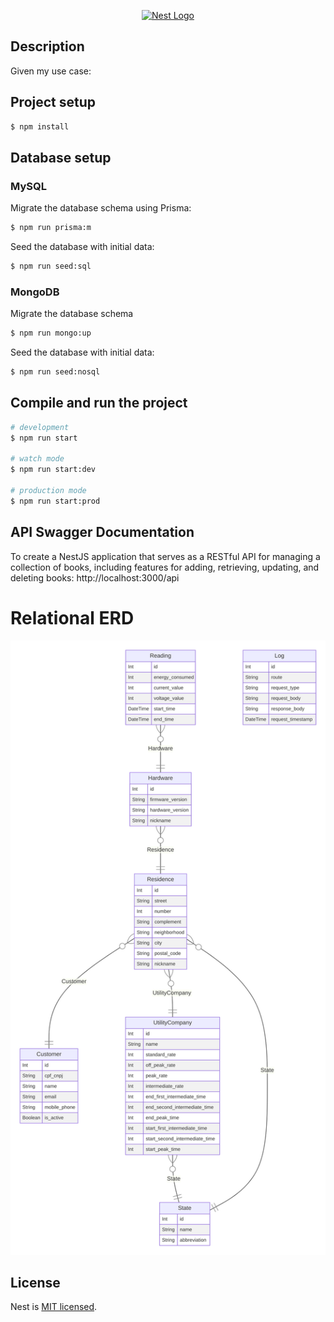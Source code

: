 <p align="center">
  <a href="http://nestjs.com/" target="blank"><img src="https://nestjs.com/img/logo-small.svg" width="120" alt="Nest Logo" /></a>
</p>

[circleci-image]: https://img.shields.io/circleci/build/github/nestjs/nest/master?token=abc123def456
[circleci-url]: https://circleci.com/gh/nestjs/nest

## Description
Given my use case:



## Project setup

```bash
$ npm install
```

## Database setup
### MySQL
Migrate the database schema using Prisma:
```bash
$ npm run prisma:m
```
Seed the database with initial data:
```bash
$ npm run seed:sql
```
### MongoDB
Migrate the database schema
```bash
$ npm run mongo:up
```
Seed the database with initial data:
```bash
$ npm run seed:nosql
```

## Compile and run the project

```bash
# development
$ npm run start

# watch mode
$ npm run start:dev

# production mode
$ npm run start:prod
```
## API Swagger Documentation
To create a NestJS application that serves as a RESTful API for managing a collection of books, including features for adding, retrieving, updating, and deleting books: http://localhost:3000/api


# Relational ERD
<img src="./docs/prisma-erd.svg">

## License

Nest is [MIT licensed](https://github.com/nestjs/nest/blob/master/LICENSE).
